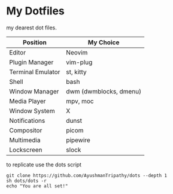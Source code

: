 # My Dotfiles

my dearest dot files.

| Position          | My Choice              |
| ----------------- | ---------------------- |
| Editor            | Neovim                 |
| Plugin Manager    | vim-plug               |
| Terminal Emulator | st, kitty              |
| Shell             | bash                   |
| Window Manager    | dwm (dwmblocks, dmenu) |
| Media Player      | mpv, moc               |
| Window System     | X                      |
| Notifications     | dunst                  |
| Compositor        | picom                  |
| Multimedia        | pipewire               |
| Lockscreen        | slock                  |

to replicate use the dots script

```shell
git clone https://github.com/AyushmanTripathy/dots --depth 1
sh dots/dots -r
echo "You are all set!"
```
